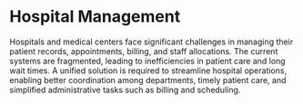 # Hospital Management

Hospitals and medical centers face significant challenges in managing their patient records, appointments, billing, and staff allocations. The current systems are fragmented, leading to inefficiencies in patient care and long wait times. A unified solution is required to streamline hospital operations, enabling better coordination among departments, timely patient care, and simplified administrative tasks such as billing and scheduling.
